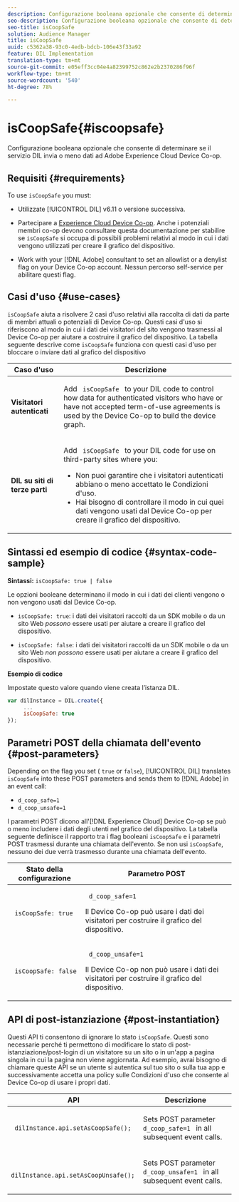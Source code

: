 ```yaml
---
description: Configurazione booleana opzionale che consente di determinare se il servizio DIL invia o meno dati ad Adobe Experience Cloud Device Co-op.
seo-description: Configurazione booleana opzionale che consente di determinare se il servizio DIL invia o meno dati ad Adobe Experience Cloud Device Co-op.
seo-title: isCoopSafe
solution: Audience Manager
title: isCoopSafe
uuid: c5362a38-93c0-4edb-bdcb-106e43f33a92
feature: DIL Implementation
translation-type: tm+mt
source-git-commit: e05eff3cc04e4a82399752c862e2b2370286f96f
workflow-type: tm+mt
source-wordcount: '540'
ht-degree: 78%

---
```



# isCoopSafe{#iscoopsafe}

Configurazione booleana opzionale che consente di determinare se il servizio DIL invia o meno dati ad Adobe Experience Cloud Device Co-op.

## Requisiti {#requirements}

To use `isCoopSafe` you must:

* Utilizzate [!UICONTROL DIL] v6.11 o versione successiva.
* Partecipare a [Experience Cloud Device Co-op](https://docs.adobe.com/content/help/it-IT/device-co-op/using/home.html). Anche i potenziali membri co-op devono consultare questa documentazione per stabilire se `isCoopSafe` si occupa di possibili problemi relativi al modo in cui i dati vengono utilizzati per creare il grafico del dispositivo.

* Work with your [!DNL Adobe] consultant to set an allowlist or a denylist flag on your Device Co-op account. Nessun percorso self-service per abilitare questi flag.

## Casi d&#39;uso {#use-cases}

`isCoopSafe` aiuta a risolvere 2 casi d&#39;uso relativi alla raccolta di dati da parte di membri attuali o potenziali di Device Co-op. Questi casi d&#39;uso si riferiscono al modo in cui i dati dei visitatori del sito vengono trasmessi al Device Co-op per aiutare a costruire il grafico del dispositivo. La tabella seguente descrive come `isCoopSafe` funziona con questi casi d&#39;uso per bloccare o inviare dati al grafico del dispositivo

<table id="table_A24C63D2A21F47EDBAC8FA5E7BE888D8"> 
 <thead> 
  <tr> 
   <th colname="col1" class="entry"> Caso d'uso </th> 
   <th colname="col2" class="entry"> Descrizione </th> 
  </tr> 
 </thead>
 <tbody> 
  <tr> 
   <td colname="col1"> <p> <b>Visitatori autenticati</b> </p> </td> 
   <td colname="col2"> <p>Add <code> isCoopSafe </code> to your <span class="wintitle"> DIL </span> code to control how data for authenticated visitors who have or have not accepted term-of-use agreements is used by the Device Co-op to build the device graph. </p> </td> 
  </tr> 
  <tr> 
   <td colname="col1"> <p> <b>DIL su siti di terze parti</b> </p> </td> 
   <td colname="col2"> <p>Add <code> isCoopSafe </code> to your <span class="wintitle"> DIL </span> code for use on third-party sites where you: </p> <p> 
     <ul id="ul_C27BB26510314834A2A7CD99D46DA4AC"> 
      <li id="li_4E6AE574F18646F09C0CF4553EEA1A9E">Non puoi garantire che i visitatori autenticati abbiano o meno accettato le Condizioni d'uso. </li> 
      <li id="li_26D0561BF32B4278B0A6B5082C17FED8">Hai bisogno di controllare il modo in cui quei dati vengono usati dal Device Co-op per creare il grafico del dispositivo. </li> 
     </ul> </p> </td> 
  </tr> 
 </tbody> 
</table>

## Sintassi ed esempio di codice {#syntax-code-sample}

**Sintassi:** `isCoopSafe: true | false`

Le opzioni booleane determinano il modo in cui i dati dei clienti vengono o non vengono usati dal Device Co-op.

* `isCoopSafe: true`: i dati dei visitatori raccolti da un SDK mobile o da un sito Web *possono* essere usati per aiutare a creare il grafico del dispositivo.

* `isCoopSafe: false`: i dati dei visitatori raccolti da un SDK mobile o da un sito Web *non possono* essere usati per aiutare a creare il grafico del dispositivo.

**Esempio di codice**

Impostate questo valore quando viene creata l’istanza DIL.

```js
var dilInstance = DIL.create({ 
     ... 
     isCoopSafe: true 
});
```

## Parametri POST della chiamata dell&#39;evento {#post-parameters}

Depending on the flag you set ( `true` or `false`), [!UICONTROL DIL] translates `isCoopSafe` into these POST parameters and sends them to [!DNL Adobe] in an event call:

* `d_coop_safe=1`
* `d_coop_unsafe=1`

I parametri POST dicono all&#39;[!DNL Experience Cloud] Device Co-op se può o meno includere i dati degli utenti nel grafico del dispositivo. La tabella seguente definisce il rapporto tra i flag booleani `isCoopSafe` e i parametri POST trasmessi durante una chiamata dell&#39;evento. Se non usi `isCoopSafe`, nessuno dei due verrà trasmesso durante una chiamata dell&#39;evento.

<table id="table_0A544534CA904F4D9836A34B8C1EACBB"> 
 <thead> 
  <tr> 
   <th colname="col1" class="entry"> Stato della configurazione </th> 
   <th colname="col2" class="entry"> Parametro POST </th> 
  </tr> 
 </thead>
 <tbody> 
  <tr> 
   <td colname="col1"> <p> <code> isCoopSafe: true </code> </p> </td> 
   <td colname="col2"> <p> <code> d_coop_safe=1 </code> </p> <p>Il Device Co-op può usare i dati dei visitatori per costruire il grafico del dispositivo. </p> </td> 
  </tr> 
  <tr> 
   <td colname="col1"> <p> <code> isCoopSafe: false </code> </p> </td> 
   <td colname="col2"> <p> <code> d_coop_unsafe=1 </code> </p> <p>Il Device Co-op non può usare i dati dei visitatori per costruire il grafico del dispositivo. </p> </td> 
  </tr> 
 </tbody> 
</table>

## API di post-istanziazione {#post-instantiation}

Questi API ti consentono di ignorare lo stato `isCoopSafe`. Questi sono necessarie perché ti permettono di modificare lo stato di post-istanziazione/post-login di un visitatore su un sito o in un&#39;app a pagina singola in cui la pagina non viene aggiornata. Ad esempio, avrai bisogno di chiamare queste API se un utente si autentica sul tuo sito o sulla tua app e successivamente accetta una policy sulle Condizioni d&#39;uso che consente al Device Co-op di usare i propri dati.

<table id="table_BAA96B1F82BE48C3A61A1AF1367BA45C"> 
 <thead> 
  <tr> 
   <th colname="col1" class="entry"> API </th> 
   <th colname="col2" class="entry"> Descrizione </th> 
  </tr> 
 </thead>
 <tbody> 
  <tr> 
   <td colname="col1"> <p> <code> dilInstance.api.setAsCoopSafe(); </code> </p> </td> 
   <td colname="col2"> <p>Sets POST parameter <code> d_coop_safe=1 </code> in all subsequent event calls. </p> </td> 
  </tr> 
  <tr> 
   <td colname="col1"> <p> <code> dilInstance.api.setAsCoopUnsafe(); </code> </p> </td> 
   <td colname="col2"> <p>Sets POST parameter <code> d_coop_unsafe=1 </code> in all subsequent event calls. </p> </td> 
  </tr> 
 </tbody> 
</table>

<!-- 

Wiki page https://wiki.corp.adobe.com/x/RCfFTg

 -->

